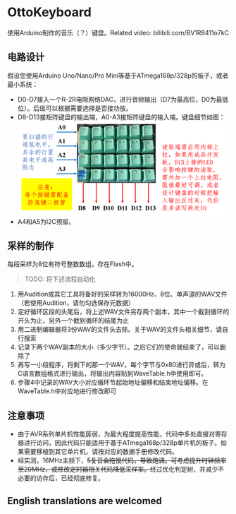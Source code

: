 # OttoKeyboard
使用Arduino制作的音乐（？）键盘。Related video: bilibili.com/BV1R8411o7kC

## 电路设计
假设您使用Arduino Uno/Nano/Pro Mini等基于ATmega168p/328p的板子，或者最小系统：
- D0-D7接入一个R-2R电阻网络DAC，进行音频输出（D7为最高位，D0为最低位）。后级可以根据需要选择是否接功放。
- D8-D13接矩阵键盘的输出端，A0-A3接矩阵键盘的输入端。键盘细节如图：![](https://github.com/haofanurusai/OttoKeyboard/blob/main/keyboard_design_and_note.png?raw=true)
- A4和A5为I2C预留。

## 采样的制作
每段采样为8位有符号整数数组，存在Flash中。
> TODO: 将下述流程自动化
1. 用Audition或其它工具将备好的采样转为16000Hz、8位、单声道的WAV文件（若使用Audition，请勿勾选保存元数据）
2. 定好循环区段的头尾后，将上述WAV文件另存两个副本，其中一个截到循环的开头为止，另外一个截到循环的结尾为止
3. 用二进制编辑器将3份WAV的文件头去除。关于WAV的文件头相关细节，请自行搜索
4. 记录下两个WAV副本的大小（多少字节）。之后它们的使命就结束了，可以删除了
5. 再写一小段程序，将剩下的那一个WAV，每个字节与0x80进行异或后，转为C语言数组格式进行输出，将输出内容贴到WaveTable.h中使用即可。
6. 步骤4中记录的WAV大小对应循环节起始地址偏移和结束地址偏移。在WaveTable.h中对应地进行修改即可

## 注意事项
- 由于AVR系列单片机性能孱弱，为最大程度提高性能，代码中多处直接对寄存器进行访问，因此代码只能适用于基于ATmega168p/328p单片机的板子。如果需要移植到其它单片机，请按对应的数据手册修改代码。
- 经实测，16MHz主频下，~~5复音会拖慢代码，导致跑调。可考虑提升时钟频率至20MHz，或修改定时器相关代码降低采样率。~~经过优化判定树，并减少不必要的访存后，已经彻底修复。

## English translations are welcomed
